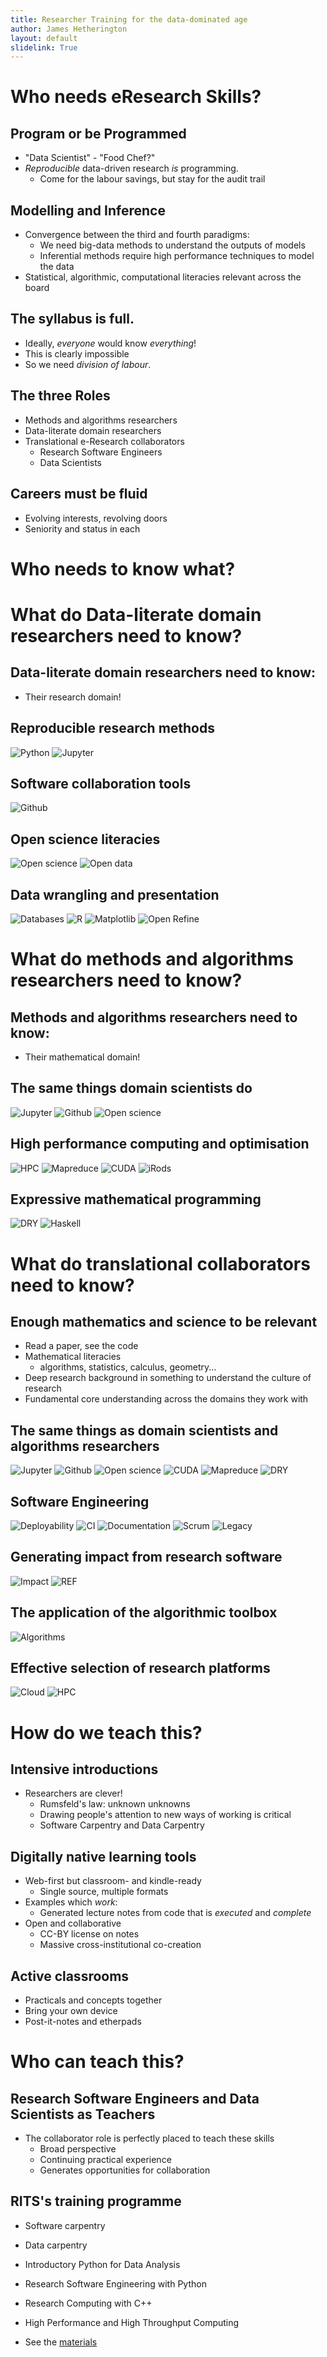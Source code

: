 ```yaml
---
title: Researcher Training for the data-dominated age
author: James Hetherington
layout: default
slidelink: True
---
```


# Who needs eResearch Skills?

## Program or be Programmed

* "Data Scientist" - "Food Chef?"
* *Reproducible* data-driven research *is* programming.
  * Come for the labour savings, but stay for the audit trail

## Modelling and Inference

* Convergence between the third and fourth paradigms:
  * We need big-data methods to understand the outputs of models
  * Inferential methods require high performance techniques to model the data
* Statistical, algorithmic, computational literacies relevant across the board

## The syllabus is full.

* Ideally, *everyone* would know *everything*!
* This is clearly impossible
* So we need *division of labour*.

## The three Roles

* Methods and algorithms researchers
* Data-literate domain researchers
* Translational e-Research collaborators
  * Research Software Engineers
  * Data Scientists

## Careers must be fluid

* Evolving interests, revolving doors
* Seniority and status in each

# Who needs to know what?

# What do Data-literate domain researchers need to know?

## Data-literate domain researchers need to know:

* Their research domain!

## Reproducible research methods

![Python](python.png)
![Jupyter](jupyter.png)

## Software collaboration tools

![Github](Octocat.png)

## Open science literacies

![Open science](opensci.jpg)
![Open data](odi.png)

## Data wrangling and presentation

![Databases](postgres.png)
![R](Rlogo.png)
![Matplotlib](Matplotlib.png)
![Open Refine](refine.png)

# What do methods and algorithms researchers need to know?

## Methods and algorithms researchers need to know:

* Their mathematical domain!

## The same things domain scientists do

![Jupyter](jupyter.png)
![Github](Octocat.png)
![Open science](opensci.jpg)

## High performance computing and optimisation

![HPC](MPIlogo2.gif) ![Mapreduce](spark.png)
![CUDA](nvidia.png) ![iRods](irods.png)

## Expressive mathematical programming

![DRY](fenics.png)
![Haskell](haskell.svg)

# What do translational collaborators need to know?

## Enough mathematics and science to be relevant

* Read a paper, see the code
* Mathematical literacies
  * algorithms, statistics, calculus, geometry...
* Deep research background in something to understand the culture of research
* Fundamental core understanding across the domains they work with

## The same things as domain scientists and algorithms researchers

![Jupyter](jupyter.png)
![Github](Octocat.png)
![Open science](opensci.jpg)
![CUDA](nvidia.png)
![Mapreduce](spark.png)
![DRY](fenics.png)

## Software Engineering

![Deployability](docker.png)
![CI](jenkins-logo.png)
![Documentation](sphinx-logo.png)
![Scrum](scrum.png)
![Legacy](fortran.jpg)

## Generating impact from research software

![Impact](UCLB.gif)
![REF](ref.png)

## The application of the algorithmic toolbox

![Algorithms](scikitl.png)

## Effective selection of research platforms

![Cloud](azure.png)
![HPC](archer.png)

# How do we teach this?

## Intensive introductions

* Researchers are clever!
  * Rumsfeld's law: unknown unknowns
  * Drawing people's attention to new ways of working is critical
  * Software Carpentry and Data Carpentry

## Digitally native learning tools

* Web-first but classroom- and kindle-ready
  * Single source, multiple formats
* Examples which *work*:
  * Generated lecture notes from code that is *executed* and *complete*
* Open and collaborative
  * CC-BY license on notes
  * Massive cross-institutional co-creation

## Active classrooms

* Practicals and concepts together
* Bring your own device
* Post-it-notes and etherpads

# Who can teach this?

## Research Software Engineers and Data Scientists as Teachers

* The collaborator role is perfectly placed to teach these skills
  * Broad perspective
  * Continuing practical experience
  * Generates opportunities for collaboration

## RITS's training programme

* Software carpentry
* Data carpentry
* Introductory Python for Data Analysis
* Research Software Engineering with Python
* Research Computing with C++
* High Performance and High Throughput Computing

* See the [materials](https://www.ucl.ac.uk/isd/services/research-it/training)
